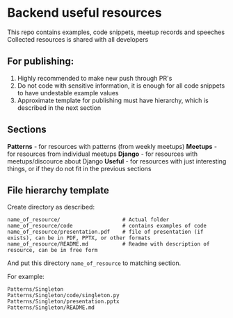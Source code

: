 # Backend useful resources

This repo contains examples, code snippets, meetup records and speeches
Collected resources is shared with all developers


## For publishing:
1. Highly recommended to make new push through PR's
2. Do not code with sensitive information, it is enough for all code snippets to have undestable example values
3. Approximate template for publishing must have hierarchy, which is described in the next section

## Sections

**Patterns** - for resources with patterns (from weekly meetups)
**Meetups** - for resources from individual meetups
**Django** - for resources with meetups/discource about Django
**Useful** - for resources with just interesting things, or if they do not fit in the previous sections


## File hierarchy template

Create directory as described:
```
name_of_resource/                    # Actual folder
name_of_resource/code                # contains examples of code
name_of_resource/presentation.pdf    # file of presentation (if exists), can be in PDF, PPTX, or other formats
name_of_resource/README.md           # Readme with description of resource, can be in free form
```

And put this directory `name_of_resource` to matching section.

For example:
```
Patterns/Singleton
Patterns/Singleton/code/singleton.py
Patterns/Singleton/presentation.pptx
Patterns/Singleton/README.md
```
